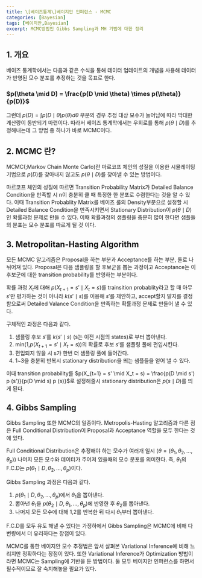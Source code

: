 ```yaml
---
title: \[베이즈통계\]베이지안 인퍼런스 - MCMC
categories: [Bayesian]
tags: [베이지안,Bayesian]
excerpt: MCMC방법인 Gibbs Sampling과 MH 기법에 대한 정리
---
```


## 1. 개요

베이즈 통계학에서는 다음과 같은 수식을 통해 데이터 업데이트의 개념을 사용해 데이터가 반영된 모수 분포를 추정하는 것을 목표로 한다.

### $p(\theta \mid D) = \frac{p(D \mid \theta) \times p(\theta)}{p(D)}$

그런데 $p(D) = \int p(D \mid \theta) p(\theta) d \theta$ 부분의 경우 추정 대상 모수가 늘어남에 따라 막대한 계산량이 동반되기 마련이다. 따라서 베이즈 통계학에서는 우회로를 통해 $p(\theta \mid D)$를 추정해내는데 그 방법 중 하나가 바로 MCMC이다. 

## 2. MCMC 란?

MCMC(;Markov Chain Monte Carlo)란 마르코프 체인의 성질을 이용한 시뮬레이팅 기법으로 $p(D)$를 찾아내지 않고도 $p(\theta \mid D)$를 찾아낼 수 있는 방법이다.  

마르코프 체인의 성질에 따르면 Transition Probability Matrix가 Detailed Balance Condition을 만족할 시 n이 충분히 클 때 특정한 한 분포로 수렴한다는 것을 알 수 있다. 이때 Transition Probablity Matrix를 베이즈 룰의 Density부분으로 설정할 시 Detailed Balance Condition을 만족시키면서 Stationary Distribution이 $p(\theta \mid D)$인 확률과정 문제로 만들 수 있다. 이때 확률과정의 샘플링을 충분히 많이 한다면 샘플들의 분포는 모수 분포를 따르게 될 것 이다.

## 3. Metropolitan-Hasting Algorithm

 모든 MCMC 알고리즘은 Proposal을 하는 부분과 Acceptance를 하는 부분, 둘로 나뉘어져 있다. Proposal은 다음 샘플링을 할 후보군을 뽑는 과정이고 Acceptance는 이 후보군에 대한 transition probability를 반영하는 부분이다.  

확률 과정 $X_t$에 대해 $p(X_{t+1} =  s' \mid X_t = s)$를 trainsition probablity라고 할 때 아무 $s'$만 평가하는 것이 아니라 $k(s' \mid s)$를 이용해 $s'$를 제안하고, accept할지 말지를 결정함으로써 Detailed Valance Condition을 만족하는 확률과정 문제로 만들어 낼 수 있다. 

구체적인 과정은 다음과 같다.  

1. 샘플링 후보 $s'$를 $k(s' \mid s)$ (s는 이전 시점의 states)로 부터 뽑아낸다.  
2. min(1,$p(X_{t+1} =  s' \mid X_t = s)$)의 확률로 후보 $s'$를 샘플링 풀에 편입시킨다. 
3. 편입되지 않을 시 s가 한번 더 샘플링 풀에 들어간다. 
4. 1~3을 충분히 반복시 stationary distribution을 띄는 샘플들을 얻어 낼 수 있다.  

이때 transition probability를 $p(X_{t+1} =  s' \mid X_t = s) = \frac{p(D \mid s') p (s')}{p(D \mid s) p (s)}$로 설정해줄시 stationary distribution은 $p(s \mid D)$를 띄게 된다.  



## 4. Gibbs Sampling

Gibbs Sampling 또한 MCMC의 일종이다. Metropolis-Hasting 알고리즘과 다른 점은 Full Conditional Distribution이 Proposal과 Acceptance 역할을 모두 한다는 것에 있다.  

Full Conditional Distribution은 추정해야 하는 모수가 여러개 일시 ($\theta = (\theta_1,\theta_2,...,\theta_p)$) 나머지 모든 모수와 데이터가 주어져 있을때의 모수 분포를 의미한다. 즉, $\theta_1$의 F.C.D는 $p(\theta_1 \mid D , \theta_2, ...,\theta_p)$이다.  

Gibbs Sampling 과정은 다음과 같다. 

1. $p(\theta_1 \mid D , \theta_2, ...,\theta_p)$에서 $\theta_1$을 뽑아낸다. 
2. 뽑아낸 $\theta_1$을 $p( \theta_2 \mid D , \theta_1,...,\theta_p)$에 반영한 후 $\theta_2$를 뽑아낸다. 
3. 나머지 모든 모수에 대해 1,2를 반복한 뒤 다시 $\theta_1$부터 뽑아낸다. 

F.C.D를 모두 유도 해낼 수 있다는 가정하에서 Gibbs Sampling은 MCMC에 비해 다변량에서 더 유리하다는 장점이 있다.  





MCMC를 통한 베이지안 모수 추정법은 앞서 살펴본 Variational Inference에 비해 느리지만 정확하다는 장점이 있다. 또한 Variational Inference가 Optimization 방법이라면 MCMC는 Sampling에 기반을 둔 방법이다. 둘 모두 베이지안 인퍼런스를 하면서 필수적이므로 잘 숙지해놓을 필요가 있다. 
